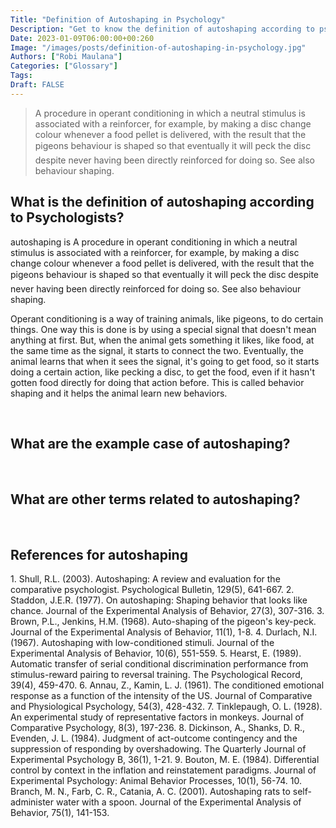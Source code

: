 ```yaml
---
Title: "Definition of Autoshaping in Psychology"
Description: "Get to know the definition of autoshaping according to psychologists."
Date: 2023-01-09T06:00:00+00:260
Image: "/images/posts/definition-of-autoshaping-in-psychology.jpg"
Authors: ["Robi Maulana"]
Categories: ["Glossary"]
Tags: 
Draft: FALSE
---
```





> A procedure in operant conditioning in which a neutral stimulus is associated with a reinforcer, for example, by making a disc change colour whenever a food pellet is delivered, with the result that the pigeons behaviour is shaped so that eventually it will peck the disc despite never having been directly reinforced for doing so. See also behaviour shaping.

## What is the definition of autoshaping according to Psychologists?

autoshaping is A procedure in operant conditioning in which a neutral stimulus is associated with a reinforcer, for example, by making a disc change colour whenever a food pellet is delivered, with the result that the pigeons behaviour is shaped so that eventually it will peck the disc despite never having been directly reinforced for doing so. See also behaviour shaping.

Operant conditioning is a way of training animals, like pigeons, to do certain things. One way this is done is by using a special signal that doesn't mean anything at first. But, when the animal gets something it likes, like food, at the same time as the signal, it starts to connect the two. Eventually, the animal learns that when it sees the signal, it's going to get food, so it starts doing a certain action, like pecking a disc, to get the food, even if it hasn't gotten food directly for doing that action before. This is called behavior shaping and it helps the animal learn new behaviors.

 

## What are the example case of autoshaping?

 

## What are other terms related to autoshaping?

 

## References for autoshaping

1\. Shull, R.L. (2003). Autoshaping: A review and evaluation for the comparative psychologist. Psychological Bulletin, 129(5), 641-667. 2. Staddon, J.E.R. (1977). On autoshaping: Shaping behavior that looks like chance. Journal of the Experimental Analysis of Behavior, 27(3), 307-316. 3. Brown, P.L., Jenkins, H.M. (1968). Auto-shaping of the pigeon's key-peck. Journal of the Experimental Analysis of Behavior, 11(1), 1-8. 4. Durlach, N.I. (1967). Autoshaping with low-conditioned stimuli. Journal of the Experimental Analysis of Behavior, 10(6), 551-559. 5. Hearst, E. (1989). Automatic transfer of serial conditional discrimination performance from stimulus-reward pairing to reversal training. The Psychological Record, 39(4), 459-470. 6. Annau, Z., Kamin, L. J. (1961). The conditioned emotional response as a function of the intensity of the US. Journal of Comparative and Physiological Psychology, 54(3), 428-432. 7. Tinklepaugh, O. L. (1928). An experimental study of representative factors in monkeys. Journal of Comparative Psychology, 8(3), 197-236. 8. Dickinson, A., Shanks, D. R., Evenden, J. L. (1984). Judgment of act-outcome contingency and the suppression of responding by overshadowing. The Quarterly Journal of Experimental Psychology B, 36(1), 1-21. 9. Bouton, M. E. (1984). Differential control by context in the inflation and reinstatement paradigms. Journal of Experimental Psychology: Animal Behavior Processes, 10(1), 56-74. 10. Branch, M. N., Farb, C. R., Catania, A. C. (2001). Autoshaping rats to self-administer water with a spoon. Journal of the Experimental Analysis of Behavior, 75(1), 141-153.
